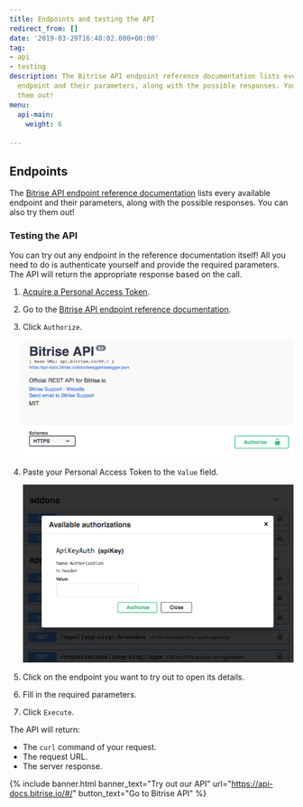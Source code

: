 ```yaml
---
title: Endpoints and testing the API
redirect_from: []
date: '2019-03-29T16:48:02.000+00:00'
tag:
- api
- testing
description: The Bitrise API endpoint reference documentation lists every available
  endpoint and their parameters, along with the possible responses. You can also try
  them out!
menu:
  api-main:
    weight: 6

---
```

## Endpoints

The [Bitrise API endpoint reference documentation](https://api-docs.bitrise.io) lists every available endpoint and their parameters, along with the possible responses. You can also try them out!

### Testing the API

You can try out any endpoint in the reference documentation itself! All you need to do is authenticate yourself and provide the required parameters. The API will return the appropriate response based on the call.

1. [Acquire a Personal Access Token](/api/authentication/#acquiring-a-personal-access-token).
2. Go to the [Bitrise API endpoint reference documentation](https://api-docs.bitrise.io).
3. Click `Authorize`.

   ![{{ page.title }}](/img/authorize.png)
4. Paste your Personal Access Token to the `Value` field.

   ![{{ page.title }}](/img/available-auth.png)
5. Click on the endpoint you want to try out to open its details.
6. Fill in the required parameters.
7. Click `Execute`.

The API will return:

* The `curl` command of your request.
* The request URL.
* The server response.

{% include banner.html banner_text="Try out our API" url="https://api-docs.bitrise.io/#/" button_text="Go to Bitrise API" %}
